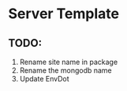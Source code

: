 # Server Template


## TODO:
1. Rename site name in package
2. Rename the mongodb name
3. Update EnvDot

